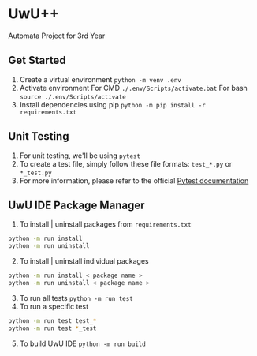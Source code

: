 # UwU++

Automata Project for 3rd Year

## Get Started

1. Create a virtual environment `python -m venv .env`
2. Activate environment For CMD `./.env/Scripts/activate.bat` For bash `source ./.env/Scripts/activate`
3. Install dependencies using pip `python -m pip install -r requirements.txt`

## Unit Testing

1. For unit testing, we'll be using `pytest`
2. To create a test file, simply follow these file formats: `test_*.py` or `*_test.py`
3. For more information, please refer to the official [Pytest documentation](https://docs.pytest.org/en/7.1.x/getting-started.html#)

## UwU IDE Package Manager

1. To install | uninstall packages from `requirements.txt`

```bash
python -m run install
python -m run uninstall
```

2. To install | uninstall individual packages

```bash
python -m run install < package name >
python -m run uninstall < package name >
```

3. To run all tests `python -m run test`
4. To run a specific test

```bash
python -m run test test_*
python -m run test *_test
```

5. To build UwU IDE `python -m run build`
